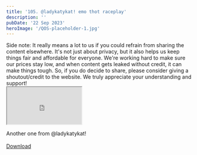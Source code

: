 ```yaml
---
title: '105. @ladykatykat! emo thot raceplay'
description: ''
pubDate: '22 Sep 2023'
heroImage: '/QOS-placeholder-1.jpg'
---
```

<div class="video_paragraph_header"> Side note: It really means a lot to us if you could refrain from sharing the content elsewhere. It's not just about privacy, but it also helps us keep things fair and affordable for everyone. We're working hard to make sure our prices stay low, and when content gets leaked without credit, it can make things tough. So, if you do decide to share, please consider giving a shoutout/credit to the website. We truly appreciate your understanding and support!</div>

<iframe src="https://drive.google.com/file/d/1XLdgreUvWJ14pG-BiVdansfeHCqhsQZj/preview" width="200" height="100" allow="autoplay" allowfullscreen="allowfullscreen"></iframe>

Another one from @ladykatykat!
<br>
<br>
<a class="read_more" href="https://drive.google.com/file/d/1XLdgreUvWJ14pG-BiVdansfeHCqhsQZj/view?usp=sharing">Download</a>